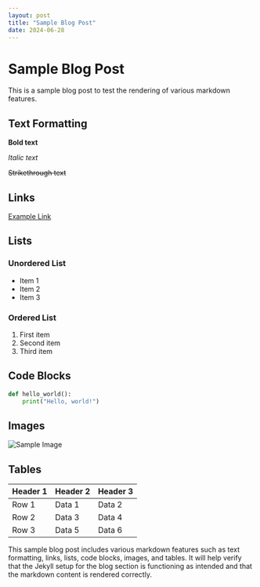 ```yaml
---
layout: post
title: "Sample Blog Post"
date: 2024-06-28
---
```


# Sample Blog Post

This is a sample blog post to test the rendering of various markdown features.

## Text Formatting

**Bold text**

*Italic text*

~~Strikethrough text~~

## Links

[Example Link](https://www.example.com)

## Lists

### Unordered List
- Item 1
- Item 2
- Item 3

### Ordered List
1. First item
2. Second item
3. Third item

## Code Blocks

```python
def hello_world():
    print("Hello, world!")
```

## Images

![Sample Image](https://via.placeholder.com/150)

## Tables

| Header 1 | Header 2 | Header 3 |
|----------|----------|----------|
| Row 1    | Data 1   | Data 2   |
| Row 2    | Data 3   | Data 4   |
| Row 3    | Data 5   | Data 6   |

This sample blog post includes various markdown features such as text formatting, links, lists, code blocks, images, and tables. It will help verify that the Jekyll setup for the blog section is functioning as intended and that the markdown content is rendered correctly.
